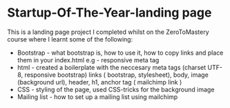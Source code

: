 # Startup-Of-The-Year-landing page

This is a landing page project I completed whilst on the ZeroToMastery course where I learnt some of the following:

* Bootstrap - what bootstrap is, how to use it, how to copy links and place them in your index.html e.g - responsive meta tag
* html - created a boilerplate with the neccesary meta tags (charset UTF-8, responsive bootstrap) links ( bootstrap, stylesheet), body, image (background url), header, h1, anchor tag ( mailchimp link )
* CSS - styling of the page, used CSS-tricks for the background image
* Mailing list - how to set up a mailing list using mailchimp
